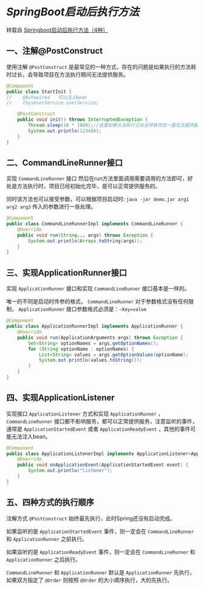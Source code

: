 # $SpringBoot启动后执行方法$

转载自 [Springboot启动后执行方法（4种）](https://www.cnblogs.com/lizm166/p/16542073.html)

## 一、注解@PostConstruct

使用注解 `@PostConstruct` 是最常见的一种方式，存在的问题是如果执行的方法耗时过长，会导致项目在方法执行期间无法提供服务。

```java
@Component
public class StartInit {
//    @Autowired   可以注入bean
//    ISysUserService userService;

    @PostConstruct
    public void init() throws InterruptedException {
        Thread.sleep(10 * 1000);//这里如果方法执行过长会导致项目一直无法提供服务
        System.out.println(123456);
    }
}
```

## 二、CommandLineRunner接口

实现 `CommandLineRunner` 接口 然后在run方法里面调用需要调用的方法即可，好处是方法执行时，项目已经初始化完毕，是可以正常提供服务的。

同时该方法也可以接受参数，可以根据项目启动时: `java -jar demo.jar arg1 arg2 arg3` 传入的参数进行一些处理。

```java
@Component
public class CommandLineRunnerImpl implements CommandLineRunner {
    @Override
    public void run(String... args) throws Exception {
        System.out.println(Arrays.toString(args));
    }
}
```

## 三、实现ApplicationRunner接口

实现 `ApplicationRunner` 接口和实现 `CommandLineRunner` 接口基本是一样的。

唯一的不同是启动时传参的格式， `CommandLineRunner` 对于参数格式没有任何限制， `ApplicationRunner` 接口参数格式必须是：`–key=value`

```java
@Component
public class ApplicationRunnerImpl implements ApplicationRunner {
    @Override
    public void run(ApplicationArguments args) throws Exception {
        Set<String> optionNames = args.getOptionNames();
        for (String optionName : optionNames) {
            List<String> values = args.getOptionValues(optionName);
            System.out.println(values.toString());
        }
    }
}
```

## 四、实现ApplicationListener

实现接口 `ApplicationListener` 方式和实现 `ApplicationRunner` ， `CommandLineRunner` 接口都不影响服务，都可以正常提供服务，注意监听的事件，通常是 `ApplicationStartedEvent` 或者 `ApplicationReadyEvent` ，其他的事件可能无法注入bean。

```java
@Component
public class ApplicationListenerImpl implements ApplicationListener<ApplicationStartedEvent> {
    @Override
    public void onApplicationEvent(ApplicationStartedEvent event) {
        System.out.println("listener");
    }
}
```

## 五、四种方式的执行顺序

注解方式 `@PostConstruct` 始终最先执行，此时Spring还没有启动完成。

如果监听的是 `ApplicationStartedEvent` 事件，则一定会在 `CommandLineRunner` 和 `ApplicationRunner` 之前执行。

如果监听的是 `ApplicationReadyEvent` 事件，则一定会在 `CommandLineRunner` 和 `ApplicationRunner` 之后执行。

 `CommandLineRunner` 和 `ApplicationRunner` 默认是 `ApplicationRunner` 先执行，如果双方指定了 `@Order` 则按照 `@Order` 的大小顺序执行，大的先执行。
